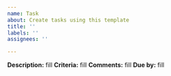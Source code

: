 ```yaml
---
name: Task
about: Create tasks using this template
title: ''
labels: ''
assignees: ''

---
```


**Description:**
fill
**Criteria:**
fill
**Comments:**
fill
**Due by:**
fill
